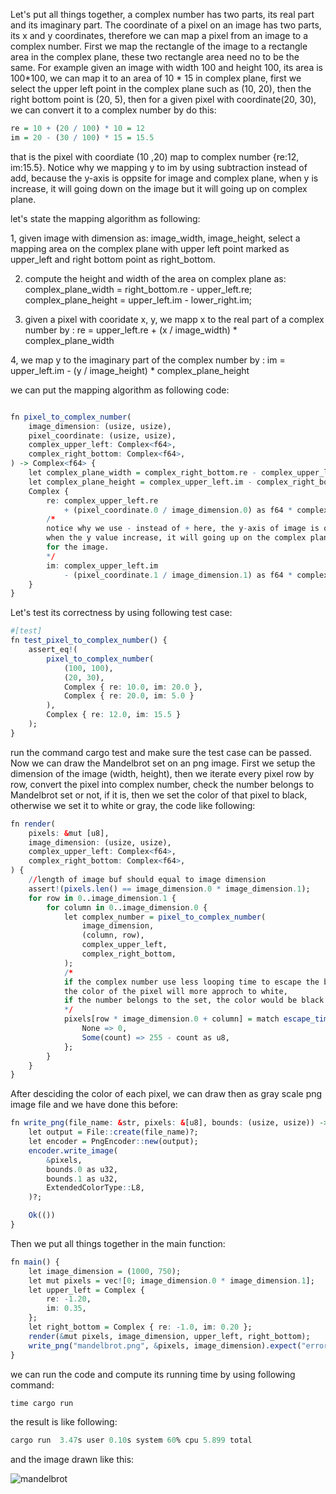 Let's put all things together, a complex number has two parts, its real part and its imaginary part. The coordinate of a pixel on an image has two parts, its x and 
y coordinates, therefore we can map a pixel from an image to a complex number. First we map the rectangle of the image to a rectangle area in the complex plane, these
two rectangle area need no to be the same. For example given an image with width 100 and height 100, its area is 100*100, we can map it to an area of 10 * 15 in complex
plane, first we select the upper left point in the complex plane such as (10, 20), then the right bottom point is (20, 5), then for a given pixel with coordinate(20, 30),
we can convert it to a complex number by do this:
```r
re = 10 + (20 / 100) * 10 = 12
im = 20 - (30 / 100) * 15 = 15.5
```
that is the pixel with coordiate (10 ,20) map to complex number {re:12, im:15.5}. Notice why we mapping y to im by using subtraction instead of add, 
because the y-axis is oppsite for image and complex plane, when y is increase, it will going down on the image but it will going up on complex plane.

let's state the mapping algorithm as following:

1, given image with dimension as: image_width, image_height,  select a mapping area on the complex plane with upper left point marked as upper_left and 
right bottom point as right_bottom.

2. compute the height and width of the area on complex plane as:
complex_plane_width = right_bottom.re - upper_left.re;
complex_plane_height = upper_left.im - lower_right.im;

3. given a pixel with cooridate x, y, we mapp x to the real part of a complex number by  :
re = upper_left.re + (x / image_width) * complex_plane_width

4, we map y to the imaginary part of the complex number by :
im = upper_left.im - (y / image_height) * complex_plane_height

we can put the mapping algorithm as following code:
```r

fn pixel_to_complex_number(
    image_dimension: (usize, usize),
    pixel_coordinate: (usize, usize),
    complex_upper_left: Complex<f64>,
    complex_right_bottom: Complex<f64>,
) -> Complex<f64> {
    let complex_plane_width = complex_right_bottom.re - complex_upper_left.re;
    let complex_plane_height = complex_upper_left.im - complex_right_bottom.im;
    Complex {
        re: complex_upper_left.re
            + (pixel_coordinate.0 / image_dimension.0) as f64 * complex_plane_width,
        /*
        notice why we use - instead of + here, the y-axis of image is oppsite to the complex plane,
        when the y value increase, it will going up on the complex plane, but it will going down
        for the image.
        */
        im: complex_upper_left.im
            - (pixel_coordinate.1 / image_dimension.1) as f64 * complex_plane_height,
    }
}
```
Let's test its correctness by using following test case:
```r
#[test]
fn test_pixel_to_complex_number() {
    assert_eq!(
        pixel_to_complex_number(
            (100, 100),
            (20, 30),
            Complex { re: 10.0, im: 20.0 },
            Complex { re: 20.0, im: 5.0 }
        ),
        Complex { re: 12.0, im: 15.5 }
    );
}
```
run the command cargo test and make sure the test case can be passed. Now we can draw the Mandelbrot set on an png 
image. First we setup the dimension of the image (width, height), then we iterate every pixel row by row, convert the
pixel into complex number, check the number belongs to Mandelbrot set or not, if it is, then we set the color of that
pixel to black, otherwise we set it to white or gray, the code like following:
```r
fn render(
    pixels: &mut [u8],
    image_dimension: (usize, usize),
    complex_upper_left: Complex<f64>,
    complex_right_bottom: Complex<f64>,
) {
    //length of image buf should equal to image dimension
    assert!(pixels.len() == image_dimension.0 * image_dimension.1);
    for row in 0..image_dimension.1 {
        for column in 0..image_dimension.0 {
            let complex_number = pixel_to_complex_number(
                image_dimension,
                (column, row),
                complex_upper_left,
                complex_right_bottom,
            );
            /*
            if the complex number use less looping time to escape the ball,
            the color of the pixel will more approch to white,
            if the number belongs to the set, the color would be black
            */
            pixels[row * image_dimension.0 + column] = match escape_time(complex_number, 255) {
                None => 0,
                Some(count) => 255 - count as u8,
            };
        }
    }
}
```
After desciding the color of each pixel, we can draw then as gray scale png image file and we have done this before:
```r
fn write_png(file_name: &str, pixels: &[u8], bounds: (usize, usize)) -> Result<(), ImageError> {
    let output = File::create(file_name)?;
    let encoder = PngEncoder::new(output);
    encoder.write_image(
        &pixels,
        bounds.0 as u32,
        bounds.1 as u32,
        ExtendedColorType::L8,
    )?;

    Ok(())
}
```
Then we put all things together in the main function:
```r
fn main() {
    let image_dimension = (1000, 750);
    let mut pixels = vec![0; image_dimension.0 * image_dimension.1];
    let upper_left = Complex {
        re: -1.20,
        im: 0.35,
    };
    let right_bottom = Complex { re: -1.0, im: 0.20 };
    render(&mut pixels, image_dimension, upper_left, right_bottom);
    write_png("mandelbrot.png", &pixels, image_dimension).expect("error writing png file");
}
```
we can run the code and compute its running time by using following command:
```r
time cargo run
```
the result is like following:
```r
cargo run  3.47s user 0.10s system 60% cpu 5.899 total
```
and the image drawn like this:

![mandelbrot](https://github.com/wycl16514/rust_multithread/assets/7506958/19330a94-f75b-4154-ae89-acebc4ba5d25)

